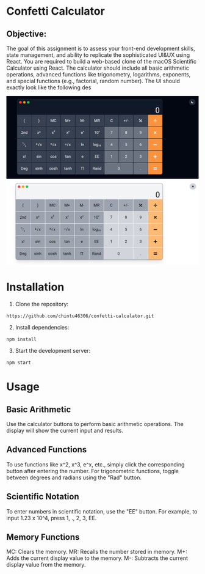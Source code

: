 # Confetti Calculator

## Objective:

The goal of this assignment is to assess your front-end development skills, state management, and
ability to replicate the sophisticated UI&UX using React.
You are required to build a web-based clone of the macOS Scientific Calculator using React. The
calculator should include all basic arithmetic operations, advanced functions like trigonometry,
logarithms, exponents, and special functions (e.g., factorial, random number). The UI should exactly look
like the following des

![alt text](image-3.png)
![alt text](image-2.png)
# Installation
1. Clone the repository:

```
https://github.com/chintu46306/confetti-calculator.git      

```

2. Install dependencies:

```
npm install

```

3. Start the development server:

```
npm start

```

# Usage
## Basic Arithmetic
Use the calculator buttons to perform basic arithmetic operations. The display will show the current input and results.

## Advanced Functions
To use functions like x^2, x^3, e^x, etc., simply click the corresponding button after entering the number.
For trigonometric functions, toggle between degrees and radians using the "Rad" button.

## Scientific Notation
To enter numbers in scientific notation, use the "EE" button. For example, to input 1.23 x 10^4, press 1, ., 2, 3, EE.

## Memory Functions
MC: Clears the memory.
MR: Recalls the number stored in memory.
M+: Adds the current display value to the memory.
M-: Subtracts the current display value from the memory.